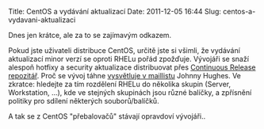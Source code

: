 Title: CentOS a vydávání aktualizací
Date: 2011-12-05 16:44
Slug: centos-a-vydavani-aktualizaci

Dnes jen krátce, ale za to se zajímavým odkazem.

Pokud jste uživateli distribuce CentOS, určitě jste si všimli, že
vydávání aktualizací minor verzí se oproti RHELu pořád zpožďuje.
Vývojáři se snaží alespoň hotfixy a security aktualizace distribuovat
přes [Continuous Release repozitář][]. Proč se vývoj táhne [vysvětluje v
maillistu][] Johnny Hughes. Ve zkratce: hledejte za tím rozdělení RHELu
do několika skupin (Server, Workstation, ...), kde ve stejných skupinách
jsou různé balíčky, a zpřísnění politiky pro sdílení některých
souborů/balíčků.

A tak se z CentOS "přebalovačů" stávají opravdoví vývojáři..

  [Continuous Release repozitář]: http://wiki.centos.org/AdditionalResources/Repositories/CR
    "CR Repository"
  [vysvětluje v maillistu]: http://lists.centos.org/pipermail/centos/2011-October/119027.html
    "CentOS maillist"
